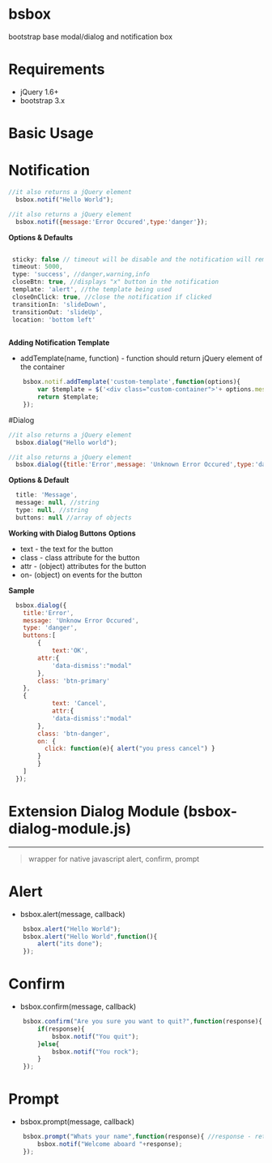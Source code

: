 # bsbox
bootstrap base modal/dialog and notification box

# Requirements
- jQuery 1.6+
- bootstrap 3.x

Basic Usage
============

# Notification
```javascript
//it also returns a jQuery element 
  bsbox.notif("Hello World");
```
```javascript
//it also returns a jQuery element 
  bsbox.notif({message:'Error Occured',type:'danger'});
```

**Options & Defaults**
```javascript

 sticky: false // timeout will be disable and the notification will remain on the screen unless it was closed by the user
 timeout: 5000,
 type: 'success', //danger,warning,info
 closeBtn: true, //displays "x" button in the notification
 template: 'alert', //the template being used
 closeOnClick: true, //close the notification if clicked
 transitionIn: 'slideDown',
 transitionOut: 'slideUp',
 location: 'bottom left'
 
```
**Adding Notification Template**
* addTemplate(name, function) - function should return jQuery element of the container
```javascript
	bsbox.notif.addTemplate('custom-template',function(options){
		var $template = $('<div class="custom-container">'+ options.message + '</div>');
		return $template;
	});
```

#Dialog
```javascript
//it also returns a jQuery element 
  bsbox.dialog("Hello world");
```

```javascript
//it also returns a jQuery element 
  bsbox.dialog({title:'Error',message: 'Unknown Error Occured',type:'danger'});
```

**Options & Default**
```javascript
  title: 'Message',
  message: null, //string
  type: null, //string
  buttons: null //array of objects
```
**Working with Dialog Buttons**
 **Options** 
* text - the text for the button
* class - class attribute for the button
* attr - (object) attributes for the button
* on- (object) on events for the button

**Sample**
```javascript
  bsbox.dialog({
    title:'Error',
    message: 'Unknow Error Occured',
    type: 'danger',
    buttons:[
      	{
	        text:'OK',
		attr:{
			'data-dismiss':"modal"
		},
		class: 'btn-primary'
	},
	{
	        text: 'Cancel',
	        attr:{
			'data-dismiss':"modal"
		},
		class: 'btn-danger',
		on: {
		  click: function(e){ alert("you press cancel") }
		}
      	}
    ]
  });
```

# Extension Dialog Module (bsbox-dialog-module.js)
 ---------------------------

> wrapper for native javascript alert, confirm, prompt

# Alert
* bsbox.alert(message, callback)

```javascript
	bsbox.alert("Hello World");
	bsbox.alert("Hello World",function(){ 
		alert("its done");
	});
```

# Confirm
* bsbox.confirm(message, callback)
```javascript
	bsbox.confirm("Are you sure you want to quit?",function(response){ //response is a boolean value
		if(response){
			bsbox.notif("You quit");
		}else{
			bsbox.notif("You rock");
		}
	});
```

# Prompt
* bsbox.prompt(message, callback)
```javascript
	bsbox.prompt("Whats your name",function(response){ //response - returns the value of the input field
		bsbox.notif("Welcome aboard "+response);
	});

```

